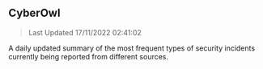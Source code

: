## CyberOwl 
> Last Updated 17/11/2022 02:41:02 


A daily updated summary of the most frequent types of security incidents currently being reported from different sources.

